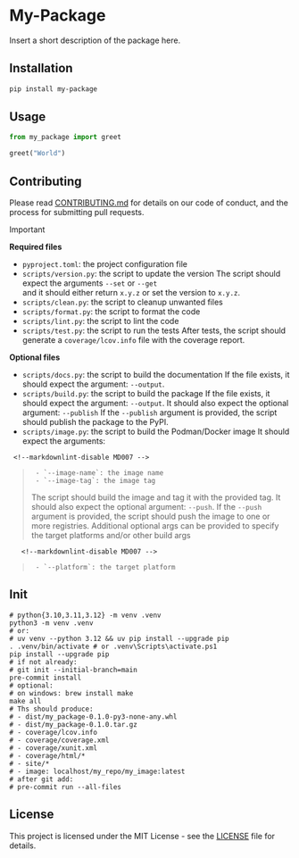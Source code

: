 # My-Package

Insert a short description of the package here.

<!-- ## Features -->

## Installation

```bash
pip install my-package
```

## Usage

```python
from my_package import greet

greet("World")
```

## Contributing

<!-- If the CONTRIBUTING.md file has a public url,
prefer using he url instead of the file path.
Why you ask? For example, the link in the PyPI page might not work.
-->

Please read [CONTRIBUTING.md](CONTRIBUTING.md) for details on our code of conduct, and the process for submitting pull requests.

> [!IMPORTANT]
>
> **Required files**
>
> - `pyproject.toml`: the project configuration file
> - `scripts/version.py`: the script to update the version
>   The script should expect the arguments `--set` or `--get`  
>    and it should either return `x.y.z` or set the version to `x.y.z`.
> - `scripts/clean.py`: the script to cleanup unwanted files
> - `scripts/format.py`: the script to format the code
> - `scripts/lint.py`: the script to lint the code
> - `scripts/test.py`: the script to run the tests
>   After tests, the script should generate a `coverage/lcov.info` file with the coverage report.
>
> **Optional files**
>
> - `scripts/docs.py`: the script to build the documentation
>   If the file exists, it should expect the argument: `--output`.
> - `scripts/build.py`: the script to build the package
>   If the file exists, it should expect the argument: `--output`.
>   It should also expect the optional argument: `--publish`
>   If the `--publish` argument is provided, the script should publish the package to the PyPI.
> - `scripts/image.py`: the script to build the Podman/Docker image
>   It should expect the arguments:

     <!--markdownlint-disable MD007 -->

>      - `--image-name`: the image name
>      - `--image-tag`: the image tag
>
> The script should build the image and tag it with the provided tag.
> It should also expect the optional argument: `--push`.
> If the `--push` argument is provided, the script should push the image to one or more registries.
> Additional optional args can be provided to specify the target platforms and/or other build args

       <!--markdownlint-disable MD007 -->

>      - `--platform`: the target platform

## Init

```shell
# python{3.10,3.11,3.12} -m venv .venv
python3 -m venv .venv
# or:
# uv venv --python 3.12 && uv pip install --upgrade pip
. .venv/bin/activate # or .venv\Scripts\activate.ps1
pip install --upgrade pip
# if not already:
# git init --initial-branch=main
pre-commit install
# optional:
# on windows: brew install make
make all
# Ths should produce:
# - dist/my_package-0.1.0-py3-none-any.whl
# - dist/my_package-0.1.0.tar.gz
# - coverage/lcov.info
# - coverage/coverage.xml
# - coverage/xunit.xml
# - coverage/html/*
# - site/*
# - image: localhost/my_repo/my_image:latest
# after git add:
# pre-commit run --all-files
```

## License

<!-- If the LICENSE file has a public url,
prefer using he url instead of the file path.
Why you ask? For example, the link in the PyPI page might not work.
-->

This project is licensed under the MIT License - see the [LICENSE](LICENSE) file for details.
